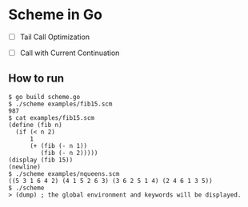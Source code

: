 # Scheme in Go

- [ ] Tail Call Optimization

- [ ] Call with Current Continuation

## How to run

```
$ go build scheme.go
$ ./scheme examples/fib15.scm
987
$ cat examples/fib15.scm
(define (fib n)
  (if (< n 2)
      1
      (+ (fib (- n 1))
         (fib (- n 2)))))
(display (fib 15))
(newline)
$ ./scheme examples/nqueens.scm
((5 3 1 6 4 2) (4 1 5 2 6 3) (3 6 2 5 1 4) (2 4 6 1 3 5))
$ ./scheme
> (dump) ; the global environment and keywords will be displayed.
```
